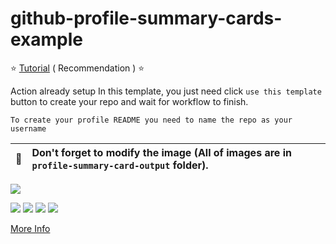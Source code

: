 # github-profile-summary-cards-example

:star: [Tutorial](https://github.com/vn7n24fzkq/github-profile-summary-cards/wiki/Toturial) ( Recommendation ) :star:

Action already setup In this template, you just need click `use this template` button to create your repo and wait for workflow to finish.

```To create your profile README you need to name the repo as your username```

| :bell: | Don't forget to modify the image (All of images are in `profile-summary-card-output` folder). |
| :-------: | :-------------------------------------------------------------------------------------------------------- |

![](https://github-profile-summary-cards.vercel.app/api/cards/profile-details?username=LazyDragon1123&theme=vue)

[![](https://raw.githubusercontent.com/LazyDragon1123LazyDragon1123LazyDragon1123/github-profile-summary-cards-example/master/profile-summary-card-output/vue/1-repos-per-language.svg)](https://github.com/LazyDragon1123/github-profile-summary-cards) [![](https://raw.githubusercontent.com/LazyDragon1123/github-profile-summary-cards-example/master/profile-summary-card-output/vue/2-most-commit-language.svg)](https://github.com/LazyDragon1123/github-profile-summary-cards)
[![](https://raw.githubusercontent.com/LazyDragon1123LazyDragon1123/github-profile-summary-cards-example/master/profile-summary-card-output/vue/3-stats.svg)](https://github.com/LazyDragon1123/github-profile-summary-cards) [![](https://raw.githubusercontent.com/LazyDragon1123/github-profile-summary-cards-example/master/profile-summary-card-output/vue/4-productive-time.svg)](https://github.com/LazyDragon1123/github-profile-summary-cards)

[More Info](https://github.com/LazyDragon1123/github-profile-summary-cards)
